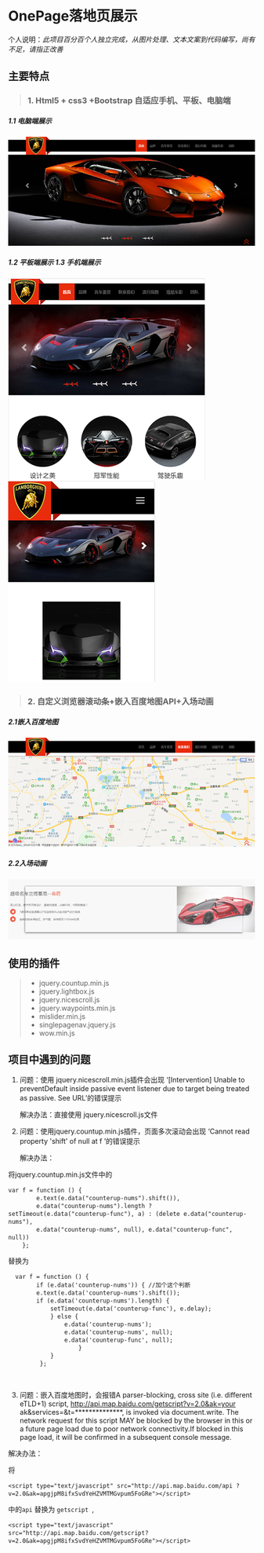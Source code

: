 # OnePage落地页展示


个人说明：*此项目百分百个人独立完成，从图片处理、文本文案到代码编写，尚有不足，请指正改善*

## 主要特点

> ### 1. Html5 + css3 +Bootstrap 自适应手机、平板、电脑端

   ##### 1.1 电脑端展示
   
  ![pc](https://github.com/MNSSIOU/bootstrap/blob/master/refs/pc.png) 

  ##### 1.2 平板端展示 						1.3 手机端展示
  
![pad](https://github.com/MNSSIOU/bootstrap/blob/master/refs/pad.png) ![phone](https://github.com/MNSSIOU/bootstrap/blob/master/refs/phone.png)

  
  > ### 2. 自定义浏览器滚动条+嵌入百度地图API+入场动画

##### 2.1嵌入百度地图

![map](https://github.com/MNSSIOU/bootstrap/blob/master/refs/map.png)

##### 2.2入场动画

![move](https://github.com/MNSSIOU/bootstrap/blob/master/refs/move.png)

## 使用的插件
> * jquery.countup.min.js
> * jquery.lightbox.js
> * jquery.nicescroll.js
> * jquery.waypoints.min.js
> * mislider.min.js
> * singlepagenav.jquery.js
> * wow.min.js

## 项目中遇到的问题

1. 问题：使用 jquery.nicescroll.min.js插件会出现 ‘[Intervention] Unable to preventDefault inside passive event listener due to target being treated as passive. See URL’的错误提示
             
    解决办法：直接使用 jquery.nicescroll.js文件

                                          
2. 问题：使用jquery.countup.min.js插件，页面多次滚动会出现 ‘Cannot read property 'shift' of null at f ’的错误提示
     
    解决办法： 
 
将jquery.countup.min.js文件中的 
```  
var f = function () {
        e.text(e.data("counterup-nums").shift()), 
        e.data("counterup-nums").length ? setTimeout(e.data("counterup-func"), a) : (delete e.data("counterup-nums"), 
        e.data("counterup-nums", null), e.data("counterup-func", null))
    }; 
```  
替换为
```        
  var f = function () {
        if (e.data('counterup-nums')) { //加个这个判断
        e.text(e.data('counterup-nums').shift());
        if (e.data('counterup-nums').length) {
            setTimeout(e.data('counterup-func'), e.delay);
            } else {
                e.data('counterup-nums');
                e.data('counterup-nums', null);
                e.data('counterup-func', null);
                    }
            }
         };
         
 
``` 
3. 问题：嵌入百度地图时，会报错A parser-blocking, cross site (i.e. different eTLD+1) script,
http://api.map.baidu.com/getscript?v=2.0&ak=your ak&services=&t=**************, is invoked via document.write. 
The network request for this script MAY be blocked by the browser in this or a future page load due to poor 
network connectivity.If blocked in this page load, it will be confirmed in a subsequent console message. 

 解决办法：
 
 将
 ```
 <script type="text/javascript" src="http://api.map.baidu.com/api ?v=2.0&ak=apgjpM8ifxSvdYeHZVMTMGvpum5FoGRe"></script>
 
 ``` 
 中的` api ` 替换为 `getscript `,
 
 ```
 <script type="text/javascript" src="http://api.map.baidu.com/getscript?v=2.0&ak=apgjpM8ifxSvdYeHZVMTMGvpum5FoGRe"></script>
 
```
